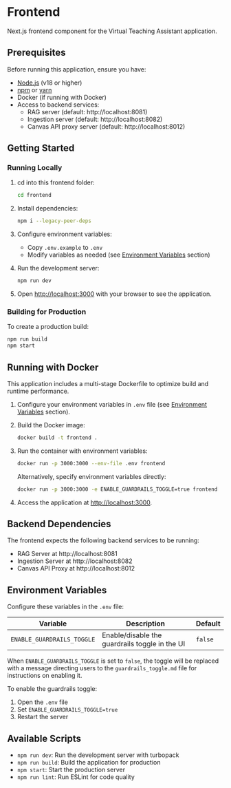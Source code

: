 # Frontend

Next.js frontend component for the Virtual Teaching Assistant application.

## Prerequisites

Before running this application, ensure you have:

- [Node.js](https://nodejs.org/) (v18 or higher)
- [npm](https://www.npmjs.com/) or [yarn](https://yarnpkg.com/)
- Docker (if running with Docker)
- Access to backend services:
  - RAG server (default: http://localhost:8081)
  - Ingestion server (default: http://localhost:8082)
  - Canvas API proxy server (default: http://localhost:8012)

## Getting Started

### Running Locally

1. cd into this frontend folder:
   ```bash
   cd frontend
   ```

2. Install dependencies:
   ```bash
   npm i --legacy-peer-deps
   ```

3. Configure environment variables:
   - Copy `.env.example` to `.env`
   - Modify variables as needed (see [Environment Variables](#environment-variables) section)

4. Run the development server:
   ```bash
   npm run dev
   ```

5. Open [http://localhost:3000](http://localhost:3000) with your browser to see the application.

### Building for Production

To create a production build:

```bash
npm run build
npm start
```

## Running with Docker

This application includes a multi-stage Dockerfile to optimize build and runtime performance.

1. Configure your environment variables in `.env` file (see [Environment Variables](#environment-variables) section).

2. Build the Docker image:
   ```bash
   docker build -t frontend .
   ```

3. Run the container with environment variables:
   ```bash
   docker run -p 3000:3000 --env-file .env frontend
   ```
   
   Alternatively, specify environment variables directly:
   ```bash
   docker run -p 3000:3000 -e ENABLE_GUARDRAILS_TOGGLE=true frontend
   ```

4. Access the application at [http://localhost:3000](http://localhost:3000).

## Backend Dependencies

The frontend expects the following backend services to be running:

- RAG Server at http://localhost:8081
- Ingestion Server at http://localhost:8082
- Canvas API Proxy at http://localhost:8012

## Environment Variables

Configure these variables in the `.env` file:

| Variable | Description | Default |
|----------|-------------|---------|
| `ENABLE_GUARDRAILS_TOGGLE` | Enable/disable the guardrails toggle in the UI | `false` |

When `ENABLE_GUARDRAILS_TOGGLE` is set to `false`, the toggle will be replaced with a message directing users to the `guardrails_toggle.md` file for instructions on enabling it.

To enable the guardrails toggle:
1. Open the `.env` file
2. Set `ENABLE_GUARDRAILS_TOGGLE=true`
3. Restart the server

## Available Scripts

- `npm run dev`: Run the development server with turbopack
- `npm run build`: Build the application for production
- `npm start`: Start the production server
- `npm run lint`: Run ESLint for code quality